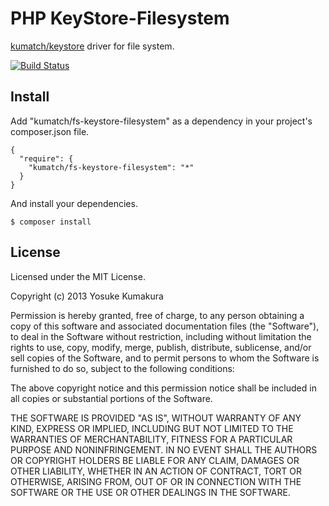 PHP KeyStore-Filesystem
===========

[kumatch/keystore](https://github.com/kumatch/php-keystore) driver for file system.

[![Build Status](https://travis-ci.org/kumatch/php-keystore-filesystem.png?branch=master)](https://travis-ci.org/kumatch/php-keystore-filesystem)


Install
-----

Add "kumatch/fs-keystore-filesystem" as a dependency in your project's composer.json file.


    {
      "require": {
        "kumatch/fs-keystore-filesystem": "*"
      }
    }

And install your dependencies.

    $ composer install



License
--------

Licensed under the MIT License.

Copyright (c) 2013 Yosuke Kumakura

Permission is hereby granted, free of charge, to any person
obtaining a copy of this software and associated documentation
files (the "Software"), to deal in the Software without
restriction, including without limitation the rights to use,
copy, modify, merge, publish, distribute, sublicense, and/or sell
copies of the Software, and to permit persons to whom the
Software is furnished to do so, subject to the following
conditions:

The above copyright notice and this permission notice shall be
included in all copies or substantial portions of the Software.

THE SOFTWARE IS PROVIDED "AS IS", WITHOUT WARRANTY OF ANY KIND,
EXPRESS OR IMPLIED, INCLUDING BUT NOT LIMITED TO THE WARRANTIES
OF MERCHANTABILITY, FITNESS FOR A PARTICULAR PURPOSE AND
NONINFRINGEMENT. IN NO EVENT SHALL THE AUTHORS OR COPYRIGHT
HOLDERS BE LIABLE FOR ANY CLAIM, DAMAGES OR OTHER LIABILITY,
WHETHER IN AN ACTION OF CONTRACT, TORT OR OTHERWISE, ARISING
FROM, OUT OF OR IN CONNECTION WITH THE SOFTWARE OR THE USE OR
OTHER DEALINGS IN THE SOFTWARE.
